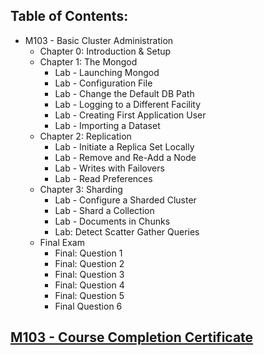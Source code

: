 ## Table of Contents:
- M103 - Basic Cluster Administration
  * Chapter 0:  Introduction & Setup
  * Chapter 1: The Mongod
    + Lab - Launching Mongod
    + Lab - Configuration File
    + Lab - Change the Default DB Path
    + Lab - Logging to a Different Facility
    + Lab - Creating First Application User
    + Lab - Importing a Dataset
  * Chapter 2: Replication
    + Lab - Initiate a Replica Set Locally
    + Lab - Remove and Re-Add a Node
    + Lab - Writes with Failovers
    + Lab - Read Preferences
  * Chapter 3: Sharding
    + Lab - Configure a Sharded Cluster
    + Lab - Shard a Collection
    + Lab - Documents in Chunks
    + Lab: Detect Scatter Gather Queries
  * Final Exam
    + Final: Question 1
    + Final: Question 2
    + Final: Question 3
    + Final: Question 4
    + Final: Question 5
    + Final Question  6
    
## <a href='http://university.mongodb.com/course_completion/3d2799a9-90ba-4fbc-9f33-a7bc3ff17c2e)'>M103 - Course Completion Certificate</a>
